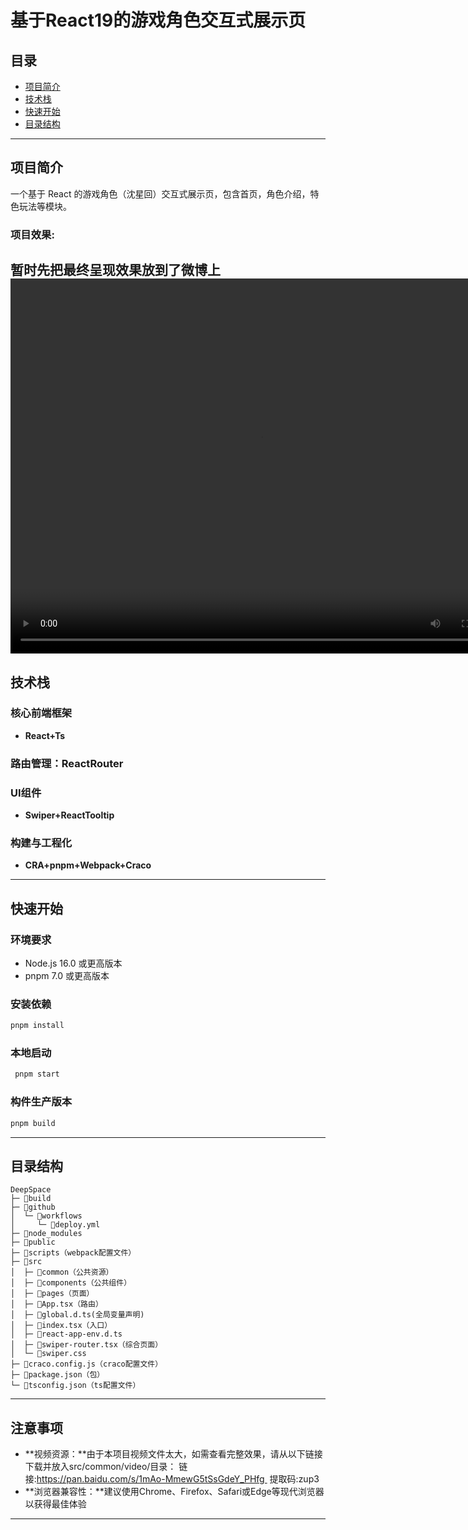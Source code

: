 # 基于React19的游戏角色交互式展示页
## 目录
- [项目简介](#项目简介)
- [技术栈](#技术栈)
- [快速开始](#快速开始)
- [目录结构](#目录结构)
------------------------------------
## 项目简介
一个基于 React 的游戏角色（沈星回）交互式展示页，包含首页，角色介绍，特色玩法等模块。
### 项目效果:
暂时先把最终呈现效果放到了微博上
<video src="http://t.cn/AXhoAGUT" autoplay="true" controls="controls" width="800" height="600"></video>
----------------------------------------------
## 技术栈
### 核心前端框架
- **React+Ts**
### 路由管理：ReactRouter
### UI组件
- **Swiper+ReactTooltip**
### 构建与工程化
- **CRA+pnpm+Webpack+Craco**
--------------------------------------
## 快速开始
### 环境要求
- Node.js 16.0 或更高版本
- pnpm 7.0 或更高版本
### 安装依赖
```bash
pnpm install
``` 
### 本地启动
```bash
 pnpm start
 ```
 ### 构件生产版本
 ```bash
 pnpm build
 ```
--------------------------------------
## 目录结构
```
DeepSpace
├─ 📁build
├─ 📁github
│  └─ 📁workflows
│     └─ 📄deploy.yml
├─ 📁node_modules
├─ 📁public
├─ 📁scripts（webpack配置文件）
├─ 📁src
│  ├─ 📁common（公共资源）
│  ├─ 📁components（公共组件）
│  ├─ 📁pages（页面）
│  ├─ 📄App.tsx（路由）
│  ├─ 📄global.d.ts(全局变量声明)
│  ├─ 📄index.tsx（入口）
│  ├─ 📄react-app-env.d.ts
│  ├─ 📄swiper-router.tsx（综合页面）
│  └─ 📄swiper.css
├─ 📄craco.config.js（craco配置文件）
├─ 📄package.json（包）
└─ 📄tsconfig.json（ts配置文件）
```
------------------------------------------
## 注意事项
- **视频资源：**由于本项目视频文件太大，如需查看完整效果，请从以下链接下载并放入src/common/video/目录：
链接:https://pan.baidu.com/s/1mAo-MmewG5tSsGdeY_PHfg 
提取码:zup3
- **浏览器兼容性：**建议使用Chrome、Firefox、Safari或Edge等现代浏览器以获得最佳体验
-------------------------
